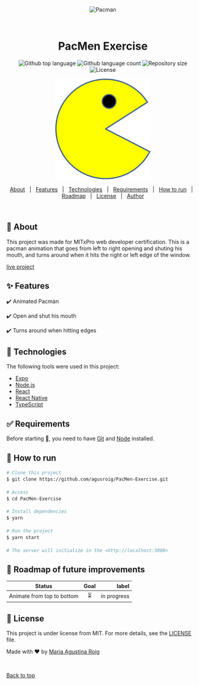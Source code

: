 <div align="center" id="top"> 
  <img src="./.github/app.gif" alt="Pacman" />

  &#xa0;

  <!-- <a href="https://pacman.netlify.app">Demo</a> -->
</div>

<h1 align="center">PacMen Exercise</h1>

<p align="center">
  <img alt="Github top language" src="https://img.shields.io/github/languages/top/agusroig/pacman?color=56BEB8">

  <img alt="Github language count" src="https://img.shields.io/github/languages/count/agusroig/pacman?color=fd8c73">

  <img alt="Repository size" src="https://img.shields.io/github/repo-size/agusroig/pacman?color=58a6ff">

  <img alt="License" src="https://img.shields.io/github/license/agusroig/pacman?color=bb58ff">

  <!-- <img alt="Github issues" src="https://img.shields.io/github/issues/agusroig/pacman?color=56BEB8" /> -->

  <!-- <img alt="Github forks" src="https://img.shields.io/github/forks/agusroig/pacman?color=56BEB8" /> -->

  <!-- <img alt="Github stars" src="https://img.shields.io/github/stars/agusroig/pacman?color=56BEB8" /> -->
</p>

<!-- Status -->

<!-- <h4 align="center"> 
	🚧  Pacman 🚀 Under construction...  🚧
</h4> 

<hr> -->
<p align="center">
  <img width="250" height="264" src="images/PacMan1.png">
</p>

<p align="center">
  <a href="#dart-about">About</a> &#xa0; | &#xa0; 
  <a href="#sparkles-features">Features</a> &#xa0; | &#xa0;
  <a href="#rocket-technologies">Technologies</a> &#xa0; | &#xa0;
  <a href="#white_check_mark-requirements">Requirements</a> &#xa0; | &#xa0;
  <a href="#checkered_flag-how-to-run">How to run</a> &#xa0; | &#xa0;
    <a href="#calendar-roadmap-of-future-improvements">Roadmap</a> &#xa0; | &#xa0;
  <a href="#memo-license">License</a> &#xa0; | &#xa0;
  <a href="https://github.com/agusroig" target="_blank">Author</a>
</p>

<br>

## :dart: About ##

This project was made for MITxPro web developer certification. This is a pacman animation that goes from left to right opening and shuting his mouth, and turns around when it hits the right or left edge of the window.

[live project](https://agusroig.github.io/PacMen-Exercise/)  

## :sparkles: Features ##

:heavy_check_mark: Animated Pacman

:heavy_check_mark: Open and shut his mouth

:heavy_check_mark: Turns around when hitting edges

## :rocket: Technologies ##

The following tools were used in this project:

- [Expo](https://expo.io/)
- [Node.js](https://nodejs.org/en/)
- [React](https://pt-br.reactjs.org/)
- [React Native](https://reactnative.dev/)
- [TypeScript](https://www.typescriptlang.org/)

## :white_check_mark: Requirements ##

Before starting :checkered_flag:, you need to have [Git](https://git-scm.com) and [Node](https://nodejs.org/en/) installed.

## :checkered_flag: How to run ##

```bash
# Clone this project
$ git clone https://github.com/agusroig/PacMen-Exercise.git

# Access
$ cd PacMen-Exercise

# Install dependencies
$ yarn

# Run the project
$ yarn start

# The server will initialize in the <http://localhost:3000>
```

## :calendar: Roadmap of future improvements ##

| Status                        | Goal          | label  |
| ------------- |:-------------:| -----:|
| Animate from top to bottom  | :hourglass_flowing_sand: | in progress |

## :memo: License ##

This project is under license from MIT. For more details, see the [LICENSE](LICENSE.md) file.


Made with :heart: by <a href="https://github.com/agusroig" target="_blank">Maria Agustina Roig</a>

&#xa0;

<a href="#top">Back to top</a>
